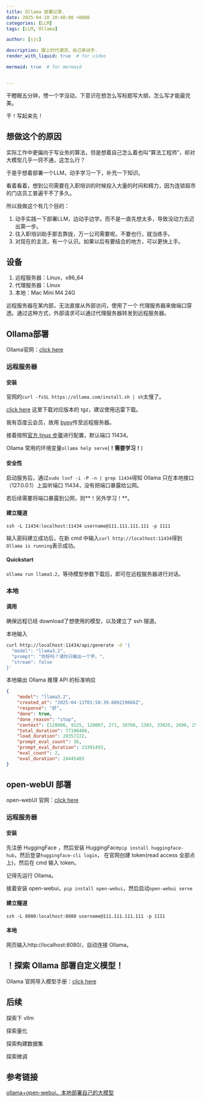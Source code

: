 ```yaml
---
title: Ollama 部署记录.
date: 2025-04-10 20:48:00 +0800
categories: [LLM]
tags: [LLM, Ollama]

author: [sjc]

description: 跟上时代潮流，自己来动手.
render_with_liquid: true  # for video

mermaid: true  # for mermaid


---
```




干瞪眼五分钟，愣一个字没动，下意识在想怎么写标题写大纲，怎么写才能最完美。

干！写起来先！

## 想做这个的原因

实际工作中更偏向于写业务的算法，但是想着自己怎么着也叫“算法工程师”，却对大模型几乎一窍不通，这怎么行？

于是乎想着部署一个LLM，动手学习一下，补充一下知识。

看着看着，想到公司需要在入职培训的时候投入大量的时间和精力，因为连锁超市的门店员工普遍干不了多久。

所以我做这个有几个目的：

1. 动手实践一下部署LLM，边动手边学。而不是一直先想太多，导致没动力去迈出第一步。
2. 往入职培训助手那去靠拢，万一公司需要呢。不要也行，就当练手。
3. 对现在的主流，有一个认识。如果以后有要结合的地方，可以更快上手。

## 设备

1. 远程服务器：Linux，x86_64
2. 代理服务器：Linux
3. 本地：Mac Mini M4 24G

远程服务器在某内部，无法直接从外部访问，使用了一个 代理服务器来做端口穿透。通过这种方式，外部请求可以通过代理服务器转发到远程服务器。

## Ollama部署

Ollama官网：[click here](https://ollama.com/)

### 远程服务器

#### 安装

官网的`curl -fsSL https://ollama.com/install.sh | sh`太慢了。

[click here](https://github.com/ollama/ollama/releases) 这里下载对应版本的 tgz，建议使用迅雷下载。

我有百度云会员，故用 [bypy](https://github.com/houtianze/bypy)传至远程服务器。

接着按照[官方 linux 步骤](https://github.com/ollama/ollama/blob/main/docs/linux.md)进行配置，默认端口 11434。

Ollama 常用的环境变量`ollama help serve`(**！需要学习！**)

#### 安全性

启动服务后，通过`sudo lsof -i -P -n | grep 11434`得知 Ollama 只在本地接口（127.0.0.1）上监听端口 11434，没有把端口暴露给公网。

若后续需要将端口暴露到公网，则**！另外学习！**。

#### 建立隧道

`ssh -L 11434:localhost:11434 username@111.111.111.111 -p 1111`

输入密码建立成功后，在新 cmd 中输入`curl http://localhost:11434`得到`Ollama is running`表示成功。

#### Quickstart

`ollama run llama3.2`，等待模型参数下载后，即可在远程服务器进行对话。

### 本地

#### 调用

确保远程已经 download了想使用的模型，以及建立了 ssh 隧道。

本地输入

````bash
curl http://localhost:11434/api/generate -d '{
  "model": "llama3.2",
  "prompt": "你好吗？请你只输出一个字。",
  "stream": false
}'
````

本地输出 Ollama 推理 API 的标准响应

````json
{
	"model": "llama3.2",
	"created_at": "2025-04-11T01:50:39.889219666Z",
	"response": "好",
	"done": true,
	"done_reason": "stop",
	"context": [128006, 9125, 128007, 271, 38766, 1303, 33025, 2696, 25, 6790, 220, 2366, 18, 271, 128009, 128006, 882, 128007, 271, 57668, 53901, 103054, 39045, 57668, 92780, 67117, 220, 16, 109820, 19113, 128009, 128006, 78191, 128007, 271, 53901],
	"total_duration": 77196406,
	"load_duration": 28357222,
	"prompt_eval_count": 36,
	"prompt_eval_duration": 23391493,
	"eval_count": 2,
	"eval_duration": 24445403
}
````



## open-webUI 部署

open-webUI 官网：[click here](https://github.com/open-webui/open-webui)

### 远程服务器

#### 安装

先注册 HuggingFace ，然后安装 HuggingFace`pip install huggingface-hub`，然后登录`huggingface-cli login`， 在官网创建 token(read access 全部点上)，然后在 cmd 输入 token。

记得先运行 Ollama。

接着安装 open-webui，`pip install open-webui`，然后启动`open-webui serve`

#### 建立隧道

`ssh -L 8080:localhost:8080 username@111.111.111.111 -p 1111`

####  本地

网页输入http://localhost:8080/，自动连接 Ollama。

## ！探索 Ollama 部署自定义模型！

Ollama 官网导入模型手册：[click here](https://github.com/ollama/ollama/blob/main/docs/import.md)

## 后续

探索下 vllm

探索量化

探索构建数据集

探索微调

## 参考链接

[ollama+open-webui，本地部署自己的大模型](https://blog.csdn.net/spiderwower/article/details/138463635?spm=1001.2014.3001.5502)
